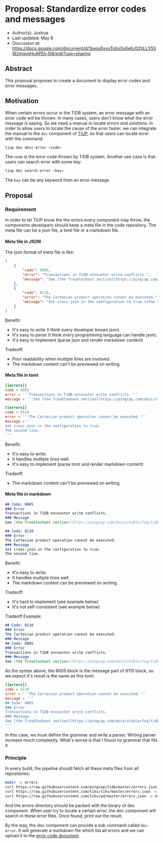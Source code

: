 # Proposal: Standardize error codes and messages

- Author(s):     Joshua
- Last updated:  May 8
- Discussion at: https://docs.google.com/document/d/1beoa5xyuToboSx6e6J02tjLLX5SWzmqvqHuAPEk-I58/edit?usp=sharing

## Abstract

This proposal proposes to create a document to display error codes and error messages.

## Motivation

When certain errors occur in the TiDB system, an error message with an error code will be thrown. 
In many cases, users don't know what the error message is saying. So we need a manual to locate 
errors and solutions. In order to allow users to locate the cause of the error faster, we can 
integrate the manual to the `doc` component of [TiUP](https://github.com/pingcap-incubator/tiup),
so that users can locate error with the command:

```bash
tiup doc desc-error <code>
```

The `code` is the error code thrown by TiDB system. Another use case is that users can search error
with some key:

```bash
tiup doc search-error <key>
```

The `key` can be any keyword from an error message.

## Proposal

### Requirement

In order to let TiUP know the the errors every component may throw, the components developers should
keep a meta file in the code repository. The meta file can be a json file, a toml file or a markdown file.

#### Meta file in JSON

The json format of meta file is like:

```json
[
    {
        "code": 8005,
        "error": "Transactions in TiDB encounter write conflicts.",
        "message": "See [the Troubleshoot section](https://pingcap.com/docs/stable/faq/tidb#troubleshoot) for the cause and solution.",
    },
    {
        "code": 8110,
        "error": "The Cartesian product operation cannot be executed.",
        "message": "Set cross-join in the configuration to true.\nThe second line."
    }
]
```

Benefit:
- It's easy to write (I think every developer knows json).
- It's easy to parse (I think every programming language can handle json).
- It's easy to implement (parse json and render markdown content)

Tradeoff:
- Poor readability when multiple lines are involved.
- The markdown content can't be previewed on writing.

#### Meta file in toml

```toml
[[errors]]
code = 8005
error = '''Transactions in TiDB encounter write conflicts.'''
message = '''See [the Troubleshoot section](https://pingcap.com/docs/stable/faq/tidb#troubleshoot) for the cause and solution.'''

[[errors]]
code = 8110
error = '''The Cartesian product operation cannot be executed.'''
message = '''
Set cross-join in the configuration to true.
The second line.
'''
```

Benefit:
- It's easy to write.
- It handles multiple lines well.
- It's easy to implement (parse toml and render markdown content)

Tradeoff:
- The markdown content can't be previewed on writing.

#### Meta file in markdown

```md
## Code: 8005
### Error
Transactions in TiDB encounter write conflicts.
### Message
See [the Troubleshoot section](https://pingcap.com/docs/stable/faq/tidb#troubleshoot) for the cause and solution.

## Code: 8110
### Error
The Cartesian product operation cannot be executed.
### Message
Set cross-join in the configuration to true.
The second line.
```

Benefit:
- It's easy to write.
- It handles multiple lines well.
- The markdown content can be previewed on writing.

Tradeoff:
- It's hard to implement (see example below)
- It's not self-consistent (see example below)

Tradeoff Example:

```md
## Code: 8110
### Error
The Cartesian product operation cannot be executed.
### Message
## Code: 8005
### Error
Transactions in TiDB encounter write conflicts.
### Message
See [the Troubleshoot section](https://pingcap.com/docs/stable/faq/tidb#troubleshoot) for the cause and solution.
```

As the syntax above, the 8005 block is the message part of 8110 block, so we expect it's result is the same as this toml:

```toml
[[errors]]
code = 8110
error = '''The Cartesian product operation cannot be executed.'''
message = '''
## Code: 8005
### Error
Transactions in TiDB encounter write conflicts.
### Message
See [the Troubleshoot section](https://pingcap.com/docs/stable/faq/tidb#troubleshoot) for the cause and solution.
'''
```

In this case, we must define the grammar and write a parser. Writing parser increase much complexity. What's worse
is that I found no grammar that fits it.

### Principle

In every build, the pipeline should fetch all these meta files from all repositories:

```bash
mkdir -p errors
curl https://raw.githubusercontent.com/pingcap/tidb/master/errors.json -o errors/tidb.json
curl https://raw.githubusercontent.com/tikv/tikv/master/errors.json -o errors/tikv.json
curl https://raw.githubusercontent.com/tikv/pd/master/errors.json -o errors/pd.json
```

And the errors directory should be packed with the binary of doc component. When user try to
locate a certain error, the doc component will search in these error files. Once found, print
out the result.

By the way, the doc component can provide a sub command called `doc-error`. It will generate
a markdown file which list all errors and we can upload it to the [error code document](https://pingcap.com/docs/stable/reference/error-codes/).